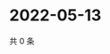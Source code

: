 # 2022-05-13

共 0 条

<!-- BEGIN WEIBO -->
<!-- 最后更新时间 Fri May 13 2022 17:18:21 GMT+0800 (China Standard Time) -->

<!-- END WEIBO -->
